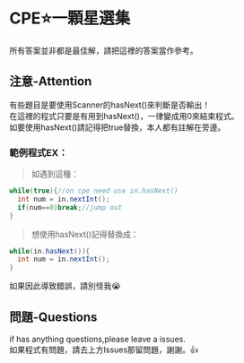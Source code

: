 # CPE⭐一顆星選集
所有答案並非都是最佳解，請把這裡的答案當作參考。     
      
## 注意-Attention
有些題目是要使用Scanner的hasNext()來判斷是否輸出！     
在這裡的程式只要是有用到hasNext()，一律變成用0來結束程式。      
如要使用hasNext()請記得把true替換，本人都有註解在旁邊。   
                  
### 範例程式EX：
> 如遇到這種：
```java
while(true){//on cpe need use in.hasNext()
  int num = in.nextInt();
  if(num==0)break;//jump out
}
```
> 想使用hasNext()記得替換成：
```java
while(in.hasNext()){
  int num = in.nextInt();
}
```     
如果因此導致錯誤，請別怪我😭
                  
## 問題-Questions
if has anything questions,please leave a issues.    
如果程式有問題，請去上方Issues那留問題，謝謝。👍    

